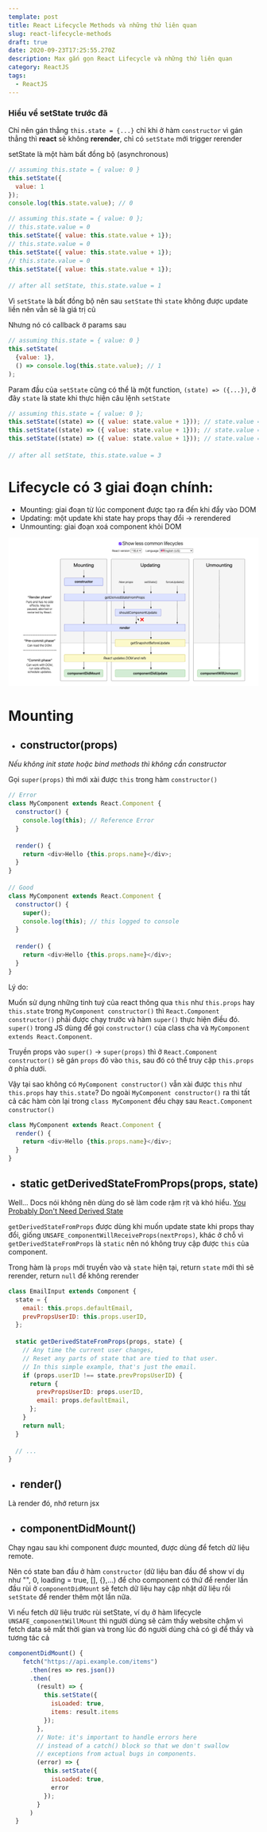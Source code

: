 ```yaml
---
template: post
title: React Lifecycle Methods và những thứ liên quan
slug: react-lifecycle-methods
draft: true
date: 2020-09-23T17:25:55.270Z
description: Max gắn gọn React Lifecycle và những thứ liên quan
category: ReactJS
tags:
  - ReactJS
---
```


### Hiểu về setState trước đã

Chỉ nên gán thẳng `this.state = {...}` chỉ khi ở hàm `constructor` vì gán thẳng thì **react** sẽ không **rerender**, chỉ có `setState` mới trigger rerender

setState là một hàm bất đồng bộ (asynchronous)

```javascript
// assuming this.state = { value: 0 }
this.setState({
  value: 1
});
console.log(this.state.value); // 0
```

```javascript
// assuming this.state = { value: 0 };
// this.state.value = 0
this.setState({ value: this.state.value + 1});
// this.state.value = 0
this.setState({ value: this.state.value + 1});
// this.state.value = 0
this.setState({ value: this.state.value + 1});

// after all setState, this.state.value = 1
```

Vì `setState` là bất đồng bộ nên sau `setState` thì `state` không được update liền nên vẫn sẽ là giá trị cũ

Nhưng nó có callback ở params sau

```javascript
// assuming this.state = { value: 0 }
this.setState(
  {value: 1},
  () => console.log(this.state.value); // 1
);
```

Param đầu của `setState` cũng có thể là một function, `(state) => ({...})`, ở đây `state` là state khi thực hiện câu lệnh `setState`

```javascript
// assuming this.state = { value: 0 };
this.setState((state) => ({ value: state.value + 1})); // state.value = 0
this.setState((state) => ({ value: state.value + 1})); // state.value = 1
this.setState((state) => ({ value: state.value + 1})); // state.value = 2

// after all setState, this.state.value = 3
```

# Lifecycle có 3 giai đoạn chính:

- Mounting: giai đoạn từ lúc component được tạo ra đến khi đẩy vào DOM
- Updating: một update khi state hay props thay đổi -> rerendered
- Unmounting: giai đoạn xoá component khỏi DOM

![react](/media/react-lifecycle.png)

# Mounting

- ## constructor(props)

_Nếu không init state hoặc bind methods thì không cần constructor_

Gọi `super(props)` thì mới xài được `this` trong hàm `constructor()`

```javascript
// Error
class MyComponent extends React.Component {
  constructor() {
    console.log(this); // Reference Error
  }

  render() {
    return <div>Hello {this.props.name}</div>;
  }
}

// Good
class MyComponent extends React.Component {
  constructor() {
    super();
    console.log(this); // this logged to console
  }

  render() {
    return <div>Hello {this.props.name}</div>;
  }
}
```

Lý do:

Muốn sử dụng những tinh tuý của react thông qua `this` như `this.props` hay `this.state` trong `MyComponent constructor()` thì `React.Component constructor()` phải được chạy trước và hàm `super()` thực hiện điều đó. `super()` trong JS dùng để gọi `constructor()` của class cha và `MyComponent extends React.Component`.

Truyền props vào `super()` -> `super(props)` thì ở `React.Component constructor()` sẽ gán `props` đó vào `this`, sau đó có thể truy cập `this.props` ở phía dưới.

Vậy tại sao không có `MyComponent constructor()` vẫn xài được `this` như `this.props` hay `this.state`? Do ngoài `MyComponent constructor()` ra thì tất cả các hàm còn lại trong `class MyComponent` đều chạy sau `React.Component constructor()`

```javascript
class MyComponent extends React.Component {
  render() {
    return <div>Hello {this.props.name}</div>;
  }
}
```

- ## static getDerivedStateFromProps(props, state)

Well... Docs nói không nên dùng do sẽ làm code rậm rịt và khó hiểu. [You Probably Don't Need Derived State](https://reactjs.org/blog/2018/06/07/you-probably-dont-need-derived-state.html)

`getDerivedStateFromProps` được dùng khi muốn update state khi props thay đổi, giống `UNSAFE_componentWillReceiveProps(nextProps)`, khác ở chỗ vì `getDerivedStateFromProps` là `static` nên nó không truy cập được `this` của component.

Trong hàm là `props` mới truyền vào và `state` hiện tại, return `state` mới thì sẽ rerender, return `null` để không rerender

```javascript
class EmailInput extends Component {
  state = {
    email: this.props.defaultEmail,
    prevPropsUserID: this.props.userID,
  };

  static getDerivedStateFromProps(props, state) {
    // Any time the current user changes,
    // Reset any parts of state that are tied to that user.
    // In this simple example, that's just the email.
    if (props.userID !== state.prevPropsUserID) {
      return {
        prevPropsUserID: props.userID,
        email: props.defaultEmail,
      };
    }
    return null;
  }

  // ...
}
```

- ## render()

Là render đó, nhớ return jsx

- ## componentDidMount()

Chạy ngau sau khi component được mounted, được dùng để fetch dữ liệu remote.

Nên có state ban đầu ở hàm `constructor` (dữ liệu ban đầu để show ví dụ như "", 0, loading = true, [], {},...) để cho component có thứ để render lần đầu rùi ở `componentDidMount` sẽ fetch dữ liệu hay cập nhật dữ liệu rồi `setState` để render thêm một lần nữa. 

Vì nếu fetch dữ liệu trước rùi setState, ví dụ ở hàm lifecycle `UNSAFE_componentWillMount` thì người dùng sẽ cảm thấy website chậm vì fetch data sẽ mất thời gian và trong lúc đó người dùng chả có gì để thấy và tương tác cả

```javascript
componentDidMount() {
    fetch("https://api.example.com/items")
      .then(res => res.json())
      .then(
        (result) => {
          this.setState({
            isLoaded: true,
            items: result.items
          });
        },
        // Note: it's important to handle errors here
        // instead of a catch() block so that we don't swallow
        // exceptions from actual bugs in components.
        (error) => {
          this.setState({
            isLoaded: true,
            error
          });
        }
      )
  }
```
